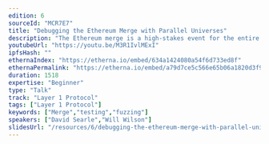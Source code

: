 ```yaml
---
edition: 6
sourceId: "MCR7E7"
title: "Debugging the Ethereum Merge with Parallel Universes"
description: "The Ethereum merge is a high-stakes event for the entire industry, and requires several large, stateful, distributed software systems to behave flawlessly in order for it to succeed. Unfortunately, it’s very difficult to develop distributed stateful systems like a blockchain with high confidence. Many of the worst bugs in these systems don’t show up in the happy case, but require particular network, hardware, or timing conditions in order to manifest."
youtubeUrl: "https://youtu.be/M3R1IvlMExI"
ipfsHash: ""
ethernaIndex: "https://etherna.io/embed/634a1424080a54f6d733ed8f"
ethernaPermalink: "https://etherna.io/embed/a79d7ce5c566e65b06a1820d3f93fa8da1f4c352a6196815f0e96b7890e8eed4"
duration: 1518
expertise: "Beginner"
type: "Talk"
track: "Layer 1 Protocol"
tags: ["Layer 1 Protocol"]
keywords: ["Merge","testing","fuzzing"]
speakers: ["David Searle","Will Wilson"]
slidesUrl: "/resources/6/debugging-the-ethereum-merge-with-parallel-universes.pdf"
---
```

